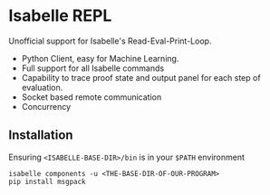 Isabelle REPL
====

Unofficial support for Isabelle's Read-Eval-Print-Loop.

- Python Client, easy for Machine Learning.
- Full support for all Isabelle commands
- Capability to trace proof state and output panel for each step of evaluation.
- Socket based remote communication
- Concurrency

## Installation

Ensuring `<ISABELLE-BASE-DIR>/bin` is in your `$PATH` environment
```
isabelle components -u <THE-BASE-DIR-OF-OUR-PROGRAM>
pip install msgpack
```

